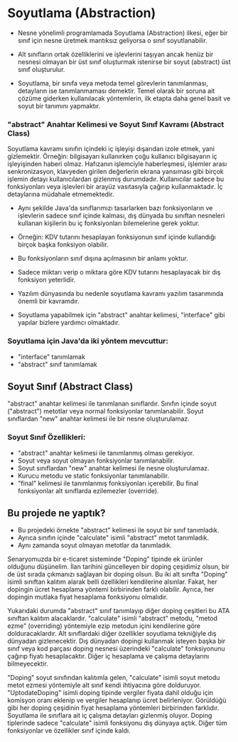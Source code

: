 # Soyutlama (Abstraction)
 
- Nesne yönelimli programlamada Soyutlama (Abstraction) ilkesi, eğer bir sınıf için nesne üretmek mantıksız geliyorsa o sınıf soyutlanabilir.
- Alt sınıfların ortak özelliklerini ve işlevlerini taşıyan ancak henüz bir nesnesi olmayan bir
üst sınıf oluşturmak istenirse bir soyut (abstract) üst sınıf oluşturulur.

- Soyutlama, bir sınıfa veya metoda temel görevlerin tanımlanması, detayların ise tanımlanmaması demektir.
Temel olarak bir soruna ait çözüme giderken kullanılacak yöntemlerin, ilk etapta daha genel basit ve soyut bir tanımını yapmaktır.

### "abstract" Anahtar Kelimesi ve Soyut Sınıf Kavramı (Abstract Class)

Soyutlama kavramı sınıfın içindeki iç işleyişi dışarıdan izole etmek, yani gizlemektir.
Örneğin: bilgisayarı kullanırken çoğu kullanıcı bilgisayarın iç işleyişinden haberi olmaz.
Hafızanın işlemciyle haberleşmesi, işlemler arası senkronizasyon, klavyeden girilen değerlerin ekrana yansıması gibi
birçok işlemin detayı kullanıcılardan gizlenmiş durumdadır. Kullanıcılar sadece bu fonksiyonları veya işlevleri bir arayüz
vasıtasıyla çağırıp kullanmaktadır. İç detaylarına müdahale etmemektedir.

- Aynı şekilde Java'da sınıflarımızı tasarlarken bazı fonksiyonların ve işlevlerin sadece sınıf içinde kalması,
dış dünyada bu sınıftan nesneleri kullanan kişilerin bu iç fonksiyonları bilemelerine gerek yoktur.

- Örneğin: KDV tutarını hesaplayan fonksiyonun sınıf içinde kullandığı birçok başka fonksiyon olabilir.
- Bu fonksiyonların sınıf dışına açılmasının bir anlamı yoktur.
- Sadece miktarı verip o miktara göre KDV tutarını hesaplayacak bir dış fonksiyon yeterlidir.

- Yazılım dünyasında bu nedenle soyutlama kavramı yazılım tasarımında önemli bir kavramdır. 
- Soyutlama yapabilmek için "abstract" anahtar kelimesi, "interface" gibi yapılar bizlere yardımcı olmaktadır.

### Soyutlama için Java'da iki yöntem mevcuttur:

- "interface" tanımlamak
- "abstract" sınıf tanımlamak

## Soyut Sınıf (Abstract Class)
"abstract" anahtar kelimesi ile tanımlanan sınıflardır. Sınıfın içinde soyut ("abstract") metotlar veya
normal fonksiyonlar tanımlanabilir. Soyut sınıflardan "new" anahtar kelimesi ile bir nesne oluşturulamaz.

### Soyut Sınıf Özellikleri:

- "abstract" anahtar kelimesi ile tanımlanmış olması gerekiyor.
- Soyut veya soyut olmayan fonksiyonlar tanımlanabilir.
- Soyut sınıflardan "new" anahtar kelimesi ile nesne oluşturulamaz.
- Kurucu metodu ve static fonksiyonlar tanımlanabilir.
- "final" kelimesi ile tanımlanmış fonksiyonları içerebilir. Bu final fonksiyonlar alt sınıflarda ezilemezler (override).

## Bu projede ne yaptık?

- Bu projedeki örnekte "abstract" kelimesi ile soyut bir sınıf tanımladık. 
- Ayrıca sınıfın içinde "calculate" isimli "abstract" metot tanımladık.
- Aynı zamanda soyut olmayan metotlar da tanımladık.

Senaryomuzda bir e-ticaret sisteminde "Doping" tipinde ek ürünler olduğunu düşünelim.
İlan tarihini güncelleyen bir doping çeşidimiz olsun, bir de üst sırada çıkmanızı sağlayan bir doping olsun.
Bu iki alt sınıfta "Doping" isimli sınıftan kalıtım alarak belli özellikleri kendilerine alsınlar.
Fakat, her dopingin ücret hesaplama yöntemi birbirinden farklı olabilir.
Ayrıca, her dopingin mutlaka fiyat hesaplama fonksiyonu olmalıdır.

Yukarıdaki durumda "abstract" sınıf tanımlayıp diğer doping çeşitleri bu ATA sınıftan kalıtım alacaklardır.
"calculate" isimli "abstract" metodu, "metod ezme" (overriding) yöntemiyle ezip metodun içini kendilerine göre dolduracaklardır.
Alt sınıflardaki diğer özellikler soyutlama tekniğiyle dış dünyadan gizlenecektir.
Dış dünyadan dopingi kullanmak isteyen başka bir sınıf veya kod parçası doping nesnesi üzerindeki "calculate" fonksiyonunu çağırıp fiyatı hesaplacaktır.
Diğer iç hesaplama ve çalışma detaylarını bilmeyecektir.

"Doping" soyut sınıfından kalıtımla gelen, "calculate" isimli soyut metodu metot ezmesi yöntemiyle alt sınıf kendi ihtiyacına göre dolduruyor.
"UptodateDoping" isimli doping tipinde vergiler fiyata dahil olduğu için komisyon oranı eklenip ve vergiler hesaplanıp ücret belirleniyor.
Görüldüğü gibi her doping çeşidinin fiyat hesaplama yöntemleri birbirinden farklıdır.
Soyutlama ile sınıflara ait iç çalışma detayları gizlenmiş oluyor.
Doping tiplerinde sadece "calculate" isimli fonksiyonu dış dünyaya açtık. Diğer tüm fonksiyonlar ve özellikler sınıf içinde kaldı.